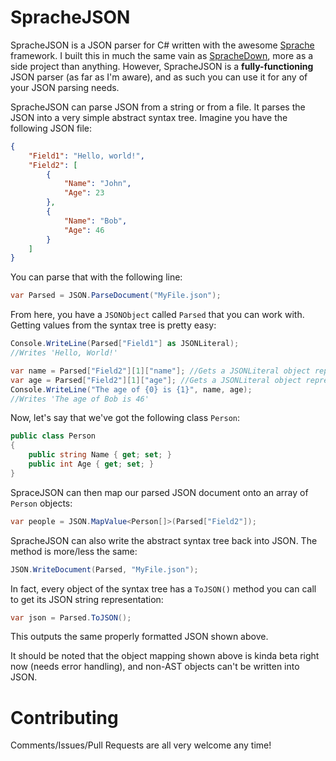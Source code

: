 SpracheJSON
===========

SpracheJSON is a JSON parser for C# written with the awesome [Sprache](https://github.com/sprache/Sprache) framework. I built this in much the same vain as [SpracheDown](https://github.com/IanWold/SpracheDown), more as a side project than anything. However, SpracheJSON is a **fully-functioning** JSON parser (as far as I'm aware), and as such you can use it for any of your JSON parsing needs.

SpracheJSON can parse JSON from a string or from a file. It parses the JSON into a very simple abstract syntax tree. Imagine you have the following JSON file:

```json
{
	"Field1": "Hello, world!",
	"Field2": [
		{
			"Name": "John",
			"Age": 23
		},
		{
			"Name": "Bob",
			"Age": 46
		}
	]
}
```

You can parse that with the following line:

```c#
var Parsed = JSON.ParseDocument("MyFile.json");
```

From here, you have a `JSONObject` called `Parsed` that you can work with. Getting values from the syntax tree is pretty easy:

```c#
Console.WriteLine(Parsed["Field1"] as JSONLiteral);
//Writes 'Hello, World!'

var name = Parsed["Field2"][1]["name"]; //Gets a JSONLiteral object representing the name
var age = Parsed["Field2"][1]["age"]; //Gets a JSONLiteral object representing the age
Console.WriteLine("The age of {0} is {1}", name, age);
//Writes 'The age of Bob is 46'
```

Now, let's say that we've got the following class `Person`:

```c#
public class Person
{
	public string Name { get; set; }
	public int Age { get; set; }
}
```

SpraceJSON can then map our parsed JSON document onto an array of `Person` objects:

```c#
var people = JSON.MapValue<Person[]>(Parsed["Field2"]);
```

SpracheJSON can also write the abstract syntax tree back into JSON. The method is more/less the same:

```c#
JSON.WriteDocument(Parsed, "MyFile.json");
```

In fact, every object of the syntax tree has a `ToJSON()` method you can call to get its JSON string representation:

```c#
var json = Parsed.ToJSON();
```

This outputs the same properly formatted JSON shown above.

It should be noted that the object mapping shown above is kinda beta right now (needs error handling), and non-AST objects can't be written into JSON.

Contributing
============

Comments/Issues/Pull Requests are all very welcome any time!
